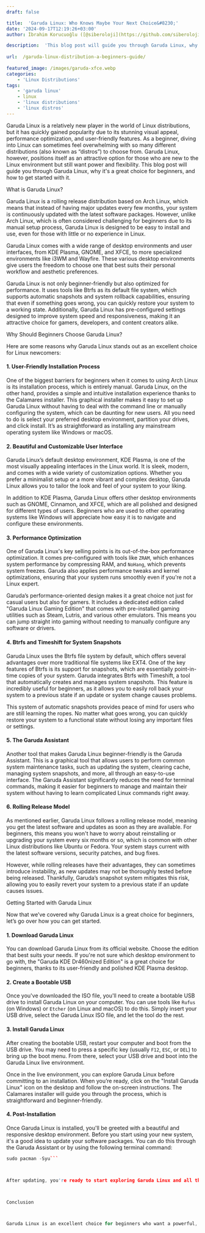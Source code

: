 ```yaml
---
draft: false

title:  'Garuda Linux: Who Knows Maybe Your Next Choice&#8230;'
date: '2024-09-17T12:19:26+03:00'
author: İbrahim Korucuoğlu ([@siberoloji](https://github.com/siberoloji))

description:  'This blog post will guide you through Garuda Linux, why it''s a great choice for beginners, and how to get started with it.' 
 
url:  /garuda-linux-distribution-a-beginners-guide/
 
featured_image: /images/garuda-xfce.webp
categories:
    - 'Linux Distributions'
tags:
    - 'garuda linux'
    - linux
    - 'linux distributions'
    - 'linux distros'
---
```



Garuda Linux is a relatively new player in the world of Linux distributions, but it has quickly gained popularity due to its stunning visual appeal, performance optimization, and user-friendly features. As a beginner, diving into Linux can sometimes feel overwhelming with so many different distributions (also known as “distros”) to choose from. Garuda Linux, however, positions itself as an attractive option for those who are new to the Linux environment but still want power and flexibility. This blog post will guide you through Garuda Linux, why it's a great choice for beginners, and how to get started with it.



What is Garuda Linux?



Garuda Linux is a rolling release distribution based on Arch Linux, which means that instead of having major updates every few months, your system is continuously updated with the latest software packages. However, unlike Arch Linux, which is often considered challenging for beginners due to its manual setup process, Garuda Linux is designed to be easy to install and use, even for those with little or no experience in Linux.



Garuda Linux comes with a wide range of desktop environments and user interfaces, from KDE Plasma, GNOME, and XFCE, to more specialized environments like i3WM and Wayfire. These various desktop environments give users the freedom to choose one that best suits their personal workflow and aesthetic preferences.



Garuda Linux is not only beginner-friendly but also optimized for performance. It uses tools like Btrfs as its default file system, which supports automatic snapshots and system rollback capabilities, ensuring that even if something goes wrong, you can quickly restore your system to a working state. Additionally, Garuda Linux has pre-configured settings designed to improve system speed and responsiveness, making it an attractive choice for gamers, developers, and content creators alike.



Why Should Beginners Choose Garuda Linux?



Here are some reasons why Garuda Linux stands out as an excellent choice for Linux newcomers:


#### 1. **User-Friendly Installation Process**



One of the biggest barriers for beginners when it comes to using Arch Linux is its installation process, which is entirely manual. Garuda Linux, on the other hand, provides a simple and intuitive installation experience thanks to the Calamares installer. This graphical installer makes it easy to set up Garuda Linux without having to deal with the command line or manually configuring the system, which can be daunting for new users. All you need to do is select your preferred desktop environment, partition your drives, and click install. It’s as straightforward as installing any mainstream operating system like Windows or macOS.


#### 2. **Beautiful and Customizable User Interface**



Garuda Linux’s default desktop environment, KDE Plasma, is one of the most visually appealing interfaces in the Linux world. It is sleek, modern, and comes with a wide variety of customization options. Whether you prefer a minimalist setup or a more vibrant and complex desktop, Garuda Linux allows you to tailor the look and feel of your system to your liking.



In addition to KDE Plasma, Garuda Linux offers other desktop environments such as GNOME, Cinnamon, and XFCE, which are all polished and designed for different types of users. Beginners who are used to other operating systems like Windows will appreciate how easy it is to navigate and configure these environments.


#### 3. **Performance Optimization**



One of Garuda Linux's key selling points is its out-of-the-box performance optimization. It comes pre-configured with tools like `ZRAM`, which enhances system performance by compressing RAM, and `NoHang`, which prevents system freezes. Garuda also applies performance tweaks and kernel optimizations, ensuring that your system runs smoothly even if you're not a Linux expert.



Garuda’s performance-oriented design makes it a great choice not just for casual users but also for gamers. It includes a dedicated edition called "Garuda Linux Gaming Edition" that comes with pre-installed gaming utilities such as Steam, Lutris, and various other emulators. This means you can jump straight into gaming without needing to manually configure any software or drivers.


#### 4. **Btrfs and Timeshift for System Snapshots**



Garuda Linux uses the Btrfs file system by default, which offers several advantages over more traditional file systems like EXT4. One of the key features of Btrfs is its support for snapshots, which are essentially point-in-time copies of your system. Garuda integrates Btrfs with Timeshift, a tool that automatically creates and manages system snapshots. This feature is incredibly useful for beginners, as it allows you to easily roll back your system to a previous state if an update or system change causes problems.



This system of automatic snapshots provides peace of mind for users who are still learning the ropes. No matter what goes wrong, you can quickly restore your system to a functional state without losing any important files or settings.


#### 5. **The Garuda Assistant**



Another tool that makes Garuda Linux beginner-friendly is the Garuda Assistant. This is a graphical tool that allows users to perform common system maintenance tasks, such as updating the system, clearing cache, managing system snapshots, and more, all through an easy-to-use interface. The Garuda Assistant significantly reduces the need for terminal commands, making it easier for beginners to manage and maintain their system without having to learn complicated Linux commands right away.


#### 6. **Rolling Release Model**



As mentioned earlier, Garuda Linux follows a rolling release model, meaning you get the latest software and updates as soon as they are available. For beginners, this means you won't have to worry about reinstalling or upgrading your system every six months or so, which is common with other Linux distributions like Ubuntu or Fedora. Your system stays current with the latest software versions, security patches, and bug fixes.



However, while rolling releases have their advantages, they can sometimes introduce instability, as new updates may not be thoroughly tested before being released. Thankfully, Garuda’s snapshot system mitigates this risk, allowing you to easily revert your system to a previous state if an update causes issues.



Getting Started with Garuda Linux



Now that we’ve covered why Garuda Linux is a great choice for beginners, let’s go over how you can get started.


#### 1. **Download Garuda Linux**



You can download Garuda Linux from its official website. Choose the edition that best suits your needs. If you're not sure which desktop environment to go with, the "Garuda KDE Dr460nized Edition" is a great choice for beginners, thanks to its user-friendly and polished KDE Plasma desktop.


#### 2. **Create a Bootable USB**



Once you've downloaded the ISO file, you'll need to create a bootable USB drive to install Garuda Linux on your computer. You can use tools like `Rufus` (on Windows) or `Etcher` (on Linux and macOS) to do this. Simply insert your USB drive, select the Garuda Linux ISO file, and let the tool do the rest.


#### 3. **Install Garuda Linux**



After creating the bootable USB, restart your computer and boot from the USB drive. You may need to press a specific key (usually `F12`, `ESC`, or `DEL`) to bring up the boot menu. From there, select your USB drive and boot into the Garuda Linux live environment.



Once in the live environment, you can explore Garuda Linux before committing to an installation. When you’re ready, click on the "Install Garuda Linux" icon on the desktop and follow the on-screen instructions. The Calamares installer will guide you through the process, which is straightforward and beginner-friendly.


#### 4. **Post-Installation**



Once Garuda Linux is installed, you'll be greeted with a beautiful and responsive desktop environment. Before you start using your new system, it's a good idea to update your software packages. You can do this through the Garuda Assistant or by using the following terminal command:


```cpp
sudo pacman -Syu```



After updating, you're ready to start exploring Garuda Linux and all the features it has to offer!



Conclusion



Garuda Linux is an excellent choice for beginners who want a powerful, visually appealing, and easy-to-use Linux distribution. Its user-friendly installer, beautiful interface, performance optimizations, and powerful system tools make it a great option for those new to the Linux world. Whether you're a casual user, a gamer, or someone looking to learn more about Linux, Garuda Linux provides a smooth and enjoyable experience. Give it a try, and you'll quickly see why it's become one of the most talked-about distributions in the Linux community!
